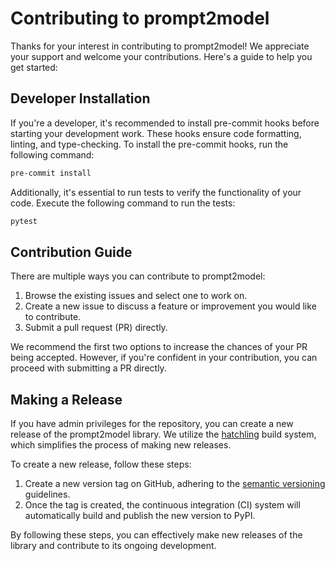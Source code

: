 # Contributing to prompt2model

Thanks for your interest in contributing to prompt2model! We appreciate your support and welcome your contributions. Here's a guide to help you get started:

## Developer Installation

If you're a developer, it's recommended to install pre-commit hooks before starting your development work. These hooks ensure code formatting, linting, and type-checking. To install the pre-commit hooks, run the following command:

```bash
pre-commit install
```

Additionally, it's essential to run tests to verify the functionality of your code. Execute the following command to run the tests:

```bash
pytest
```

## Contribution Guide

There are multiple ways you can contribute to prompt2model:

1. Browse the existing issues and select one to work on.
2. Create a new issue to discuss a feature or improvement you would like to contribute.
3. Submit a pull request (PR) directly.

We recommend the first two options to increase the chances of your PR being accepted. However, if you're confident in your contribution, you can proceed with submitting a PR directly.

## Making a Release

If you have admin privileges for the repository, you can create a new release of the prompt2model library. We utilize the [hatchling](https://github.com/pypa/hatch) build system, which simplifies the process of making new releases.

To create a new release, follow these steps:

1. Create a new version tag on GitHub, adhering to the [semantic versioning](https://semver.org/) guidelines.
2. Once the tag is created, the continuous integration (CI) system will automatically build and publish the new version to PyPI.

By following these steps, you can effectively make new releases of the library and contribute to its ongoing development.
